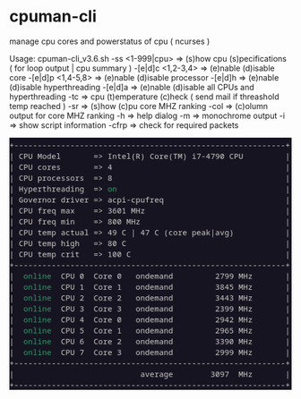 # cpuman-cli
manage cpu cores and powerstatus of cpu ( ncurses )

   Usage: cpuman-cli_v3.6.sh <options> 
    -ss <1-999|cpu>	=> (s)how cpu (s)pecifications ( <seconds> for loop output | cpu summary )
    -[e|d]c <1,2-3,4>	=> (e)nable (d)isable core 
    -[e|d]p <1,4-5,8>	=> (e)nable (d)isable processor 
    -[e|d]h 		=> (e)nable (d)isable hyperthreading 
    -[e|d]a 		=> (e)nable (d)isable all CPUs and hyperthreading
    -tc <temp threshold>	=> cpu (t)emperature (c)heck ( send mail if threashold temp reached ) 
    -sr <cores> <interval>	=> (s)how (c)pu core MHZ ranking 
    -col 			=> (c)olumn output for core MHZ ranking 
    -h			=> help dialog 
    -m			=> monochrome output 
    -i			=> show script information 
    -cfrp			=> check for required packets      


<div align="center">
 <img src="https://raw.githubusercontent.com/speefak/cpuman-cli/main/cpuman-cli_screenshot_v2.7.png"  style="text-align:center" >
</div>
